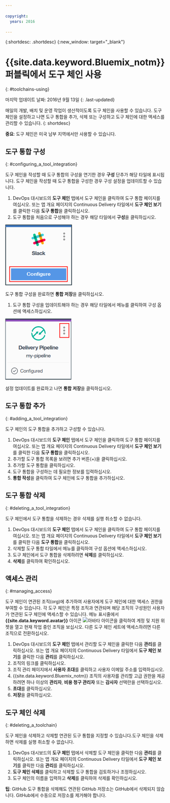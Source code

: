 ```yaml
---

copyright:
  years: 2016

---
```


{:shortdesc: .shortdesc}
{:new_window: target="_blank"}

# {{site.data.keyword.Bluemix_notm}} 퍼블릭에서 도구 체인 사용
{: #toolchains-using}

마지막 업데이트 날짜: 2016년 9월 13일
{: .last-updated}

매일의 개발, 배치 및 운영 작업이 생산적이도록 도구 체인을 사용할 수 있습니다. 도구 체인을 설정하고 나면 도구 통합을 추가, 삭제 또는 구성하고 도구 체인에 대한 액세스를 관리할 수 있습니다.
{: shortdesc}

**중요**: 도구 체인은 미국 남부 지역에서만 사용할 수 있습니다.

## 도구 통합 구성
{: #configuring_a_tool_integration}

도구 체인을 작성할 때 도구 통합의 구성을 연기한 경우 **구성** 단추가 해당 타일에 표시됩니다. 도구 체인을 작성할 때 도구 통합을 구성한 경우 구성 설정을 업데이트할 수 있습니다.

1. DevOps 대시보드의 **도구 체인** 탭에서 도구 체인을 클릭하여 도구 통합 페이지를 여십시오. 또는 앱 개요 페이지의 Continuous Delivery 타일에서 **도구 체인 보기**를 클릭한 다음 **도구 통합**을 클릭하십시오.
1. 도구 통합을 처음으로 구성해야 하는 경우 해당 타일에서 **구성**을 클릭하십시오.

  ![구성 버튼](images/toolchain_tile_configure.png)

 도구 통합 구성을 완료하면 **통합 저장**을 클릭하십시오.
 
1. 도구 통합 구성을 업데이트해야 하는 경우 해당 타일에서 메뉴를 클릭하여 구성 옵션에 액세스하십시오.

  ![구성 메뉴](images/toolchain_tile_menu.png)
 
 설정 업데이트를 완료하고 나면 **통합 저장**을 클릭하십시오.

## 도구 통합 추가
{: #adding_a_tool_integration}

도구 체인의 도구 통합을 추가하고 구성할 수 있습니다.

1. DevOps 대시보드의 **도구 체인** 탭에서 도구 체인을 클릭하여 도구 통합 페이지를 여십시오. 또는 앱 개요 페이지의 Continuous Delivery 타일에서 **도구 체인 보기**를 클릭한 다음 **도구 통합**을 클릭하십시오.
1. 추가할 도구 통합 목록을 보려면 추가 버튼(+)을 클릭하십시오.
1. 추가할 도구 통합을 클릭하십시오.
1. 도구 통합을 구성하는 데 필요한 정보를 입력하십시오. 
1. **통합 작성**을 클릭하여 도구 체인에 도구 통합을 추가하십시오.

## 도구 통합 삭제
{: #deleting_a_tool_integration}

도구 체인에서 도구 통합을 삭제하는 경우 삭제를 실행 취소할 수 없습니다. 

1. DevOps 대시보드의 **도구 체인** 탭에서 도구 체인을 클릭하여 도구 통합 페이지를 여십시오. 또는 앱 개요 페이지의 Continuous Delivery 타일에서 **도구 체인 보기**를 클릭한 다음 **도구 통합**을 클릭하십시오.
1. 삭제할 도구 통합 타일에서 메뉴를 클릭하여 구성 옵션에 액세스하십시오.
1. 도구 체인에서 도구 통합을 삭제하려면 **삭제**를 클릭하십시오.
1. **삭제**를 클릭하여 확인하십시오.  

## 액세스 관리
{: #managing_access}

도구 체인이 연관된 조직(org)에 추가하여 사용자에게 도구 체인에 대한 액세스 권한을 부여할 수 있습니다. 각 도구 체인은 특정 조직과 연관되며 해당 조직의 구성원인 사용자가 연관된 도구 체인에 액세스할 수 있습니다. 메뉴 표시줄에서 **{{site.data.keyword.avatar}}** 아이콘 ![아바타 아이콘](../icons/i-avatar-icon.svg)을 클릭하여 계정 및 지원 위젯을 열고 현재 작업 중인 조직을 보십시오. 다른 도구 체인 세트에 액세스하려면 다른 조직으로 전환하십시오.

<!--CA: Commenting out the content on authentication for Interconnect since it applies to GitHub Enterprise. This content can be exposed again when GHE is supported for the Dedicated Beta 2.-->

<!--You have three authentication options for your Bluemix dedicated environment: LDAP, SAML, or Web ID. 

**Important:** For this beta, Web ID authentication requires additional user management on GitHub Enterprise.

If you use LDAP or SAML authentication in your Bluemix dedicated environment, when you add users to your Bluemix org and spaces, the users can log in to GitHub Enterprise by using their Bluemix ID and password, and accounts are created for them. When you add users to your Bluemix org and spaces, they are not automatically added to the GitHub Enterprise repo. Someone who has admin privileges for the repo must add them.  

If you use Web ID authentication, when you add users to your Bluemix org and spaces, a GitHub Enterprise site administrator must set up a GitHub Enterprise account for those users. Alternatively, new users can create a toolchain, in which case a GitHub Enterprise account is created for them. However, if those users want to access repos that are associated with toolchains besides their own, they must be granted access to those repos.

To add a user: -->

1. DevOps 대시보드의 **도구 체인** 탭에서 관리할 도구 체인을 클릭한 다음 **관리**를 클릭하십시오. 또는 앱 개요 페이지의 Continuous Delivery 타일에서 **도구 체인 보기**를 클릭한 다음 **관리**를 클릭하십시오.  
1. 조직의 링크를 클릭하십시오. 
1. 조직 관리 페이지에서 **사용자 초대**를 클릭하고 사용자 이메일 주소를 입력하십시오.
1. {{site.data.keyword.Bluemix_notm}} 조직의 사용자를 관리할 고급 권한을 제공하려면 하나 이상의 **관리자**, **비용 청구 관리자** 또는 **감사자** 선택란을 선택하십시오.
1. **초대**를 클릭하십시오.
1. **저장**을 클릭하십시오. 

## 도구 체인 삭제
{: #deleting_a_toolchain}

도구 체인을 삭제하고 삭제할 연관된 도구 통합을 지정할 수 있습니다.도구 체인을 삭제하면 삭제를 실행 취소할 수 없습니다.

1. DevOps 대시보드의 **도구 체인** 탭에서 삭제할 도구 체인을 클릭한 다음 **관리**를 클릭하십시오. 또는 앱 개요 페이지의 Continuous Delivery 타일에서 **도구 체인 보기**를 클릭한 다음 **관리**를 클릭하십시오.
1. **도구 체인 삭제**를 클릭하고 삭제할 도구 통합을 검토하거나 조정하십시오.
1. 도구 체인의 이름을 입력하고 **삭제**를 클릭하여 삭제를 확인하십시오.  

 **팁**: GitHub 도구 통합을 삭제해도 연관된 GitHub 저장소는 GitHub에서 삭제되지 않습니다. GitHub에서 수동으로 저장소를 제거해야 합니다.
